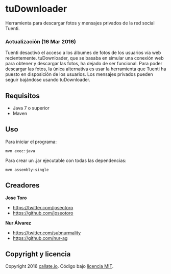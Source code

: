# tuDownloader
Herramienta para descargar fotos y mensajes privados de la red social Tuenti.

### Actualización (16 Mar 2016)
Tuenti desactivó el acceso a los álbumes de fotos de los usuarios vía web recientemente. tuDownloader, que se basaba en simular una conexión web para obtener y descargar las fotos, ha dejado de ser funcional. Para poder descargar las fotos, la única alternativa es usar la herramienta que Tuenti ha puesto en disposición de los usuarios. Los mensajes privados pueden seguir bajándose usando tuDownloader.

## Requisitos
- Java 7 o superior
- Maven

## Uso
Para iniciar el programa:

    mvn exec:java
    
Para crear un .jar ejecutable con todas las dependencias:

    mvn assembly:single


## Creadores
**Jose Toro**
- https://twitter.com/joseotoro
- https://github.com/joseotoro

**Nur Álvarez**
- https://twitter.com/subnurmality
- https://github.com/nur-ag


## Copyright y licencia
Copyright 2016 [callate.io](http://callate.io). Código bajo [licencia MIT](https://github.com/callate-io/tuDownloader/blob/master/LICENSE).
